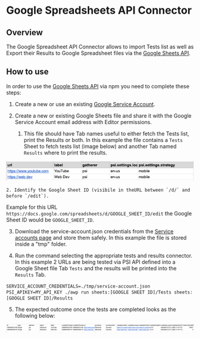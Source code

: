 # Google Spreadsheets API Connector

## Overview
The Google Spreadsheet API Connector allows to import Tests list as well as Export their Results to Google Spreadsheet files via the [Google Sheets API](https://developers.google.com/sheets/api).


## How to use

In order to use the [Google Sheets API](https://developers.google.com/sheets/api) via npm you need to complete these steps:


1. Create a new or use an existing [Google Service Account](https://cloud.google.com/iam/docs/creating-managing-service-accounts).

2. Create a new or existing Google Sheets file and share it with the Google Service Account email address with Editor permissions.
    1. This file should have Tab names useful to either fetch the Tests list, print the Results or both.
    In this example the file contains a `Tests` Sheet to fetch tests list (image below) and another Tab named `Results` where to print the results.

!["Google Sheets with Tests Tab"](img/sheets-connector-doc.png)

    2. Identify the Google Sheet ID (visibile in theURL between `/d/` and before `/edit`).
Example for this URL `https://docs.google.com/spreadsheets/d/GOOGLE_SHEET_ID/edit` the Google Sheet ID would be `GOOGLE_SHEET_ID`.

3. Download the service-account.json credentials from the [Service accounts page](https://console.cloud.google.com/iam-admin/serviceaccounts) and store them safely. In this example the file is stored inside a "tmp" folder.

4. Run the command selecting the appropriate tests and results connector. In this example 2 URLs are being tested via PSI API defined into a Google Sheet file Tab `Tests` and the results will be printed into the `Results` Tab.


```
SERVICE_ACCOUNT_CREDENTIALS=./tmp/service-account.json PSI_APIKEY=MY_API_KEY ./awp run sheets:[GOOGLE SHEET ID]/Tests sheets:[GOOGLE SHEET ID]/Results
```

5. The expected outcome once the tests are completed looks as the following below:

!["Google Sheets Results"](img/sheets-connector-doc2.png)